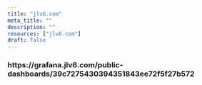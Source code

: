 ```yaml
---
title: "jlv6.com"
meta_title: ""
description: ""
resources: ["jlv6.com"]
draft: false
---
```


<div class="main-content">
  <div class="resource-description">
  </div>
</div>
<h3>https://grafana.jlv6.com/public-dashboards/39c7275430394351843ee72f5f27b572</h3>